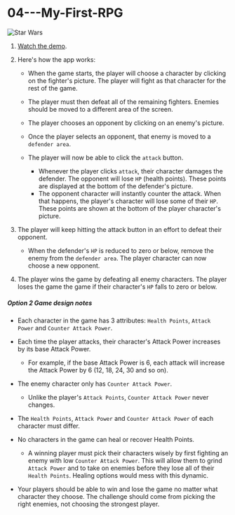 # 04---My-First-RPG

![Star Wars](Images/2-StarWars.jpg)

1. [Watch the demo](https://youtu.be/klN2-ITjRt8).

2. Here's how the app works:

   * When the game starts, the player will choose a character by clicking on the fighter's picture. The player will fight as that character for the rest of the game.

   * The player must then defeat all of the remaining fighters. Enemies should be moved to a different area of the screen.

   * The player chooses an opponent by clicking on an enemy's picture.

   * Once the player selects an opponent, that enemy is moved to a `defender area`.

   * The player will now be able to click the `attack` button.
     * Whenever the player clicks `attack`, their character damages the defender. The opponent will lose `HP` (health points). These points are displayed at the bottom of the defender's picture. 
     * The opponent character will instantly counter the attack. When that happens, the player's character will lose some of their `HP`. These points are shown at the bottom of the player character's picture.

3. The player will keep hitting the attack button in an effort to defeat their opponent.

   * When the defender's `HP` is reduced to zero or below, remove the enemy from the `defender area`. The player character can now choose a new opponent.

4. The player wins the game by defeating all enemy characters. The player loses the game the game if their character's `HP` falls to zero or below.

##### Option 2 Game design notes

* Each character in the game has 3 attributes: `Health Points`, `Attack Power` and `Counter Attack Power`.

* Each time the player attacks, their character's Attack Power increases by its base Attack Power. 
  * For example, if the base Attack Power is 6, each attack will increase the Attack Power by 6 (12, 18, 24, 30 and so on).
* The enemy character only has `Counter Attack Power`. 

  * Unlike the player's `Attack Points`, `Counter Attack Power` never changes.

* The `Health Points`, `Attack Power` and `Counter Attack Power` of each character must differ.

* No characters in the game can heal or recover Health Points. 

  * A winning player must pick their characters wisely by first fighting an enemy with low `Counter Attack Power`. This will allow them to grind `Attack Power` and to take on enemies before they lose all of their `Health Points`. Healing options would mess with this dynamic.

* Your players should be able to win and lose the game no matter what character they choose. The challenge should come from picking the right enemies, not choosing the strongest player.